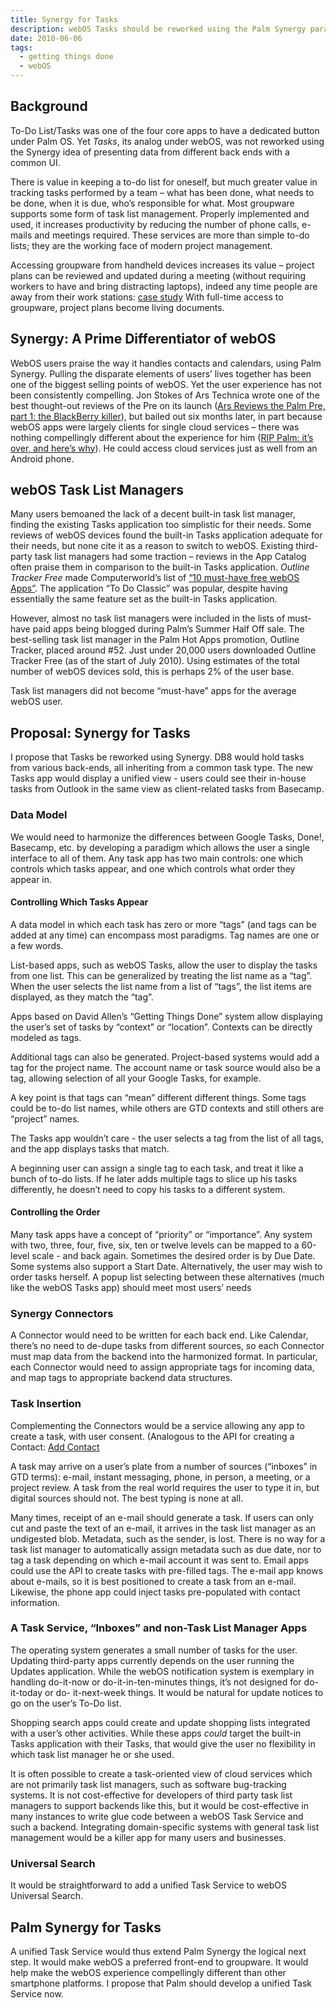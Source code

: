 ```yaml
---
title: Synergy for Tasks
description: webOS Tasks should be reworked using the Palm Synergy paradigm
date: 2010-06-06
tags:
  - getting things done
  - webOS
---
```


## Background
To-Do List/Tasks was one of the four core apps to have a dedicated button under Palm OS. Yet *Tasks*, its analog under webOS, was not reworked using the Synergy idea of presenting data from different back ends with a common UI.

There is value in keeping a to-do list for oneself, but much greater value in tracking tasks performed by a team – what has been done, what needs to be done, when it is due, who’s responsible for what. Most groupware supports some form of task list management. Properly implemented and used, it increases productivity by reducing the number of phone calls, e-mails and meetings required. These services are more than simple to-do lists; they are the working face of modern project management.

Accessing groupware from handheld devices increases its value – project plans can be reviewed and updated during a meeting (without requiring workers to have and bring distracting laptops), indeed any time people are away from their work stations: [case study](https://hominidsoftware.com/outlinetracker/case_study.html) With full-time access to groupware, project plans become living documents.
## Synergy: A Prime Differentiator of webOS
WebOS users praise the way it handles contacts and calendars, using Palm Synergy. Pulling the disparate elements of users’ lives together has been one of the biggest selling points of webOS. Yet the user experience has not been consistently compelling. Jon Stokes of Ars Technica wrote one of the best thought-out reviews of the Pre on its launch ([Ars Reviews the Palm Pre, part 1: the BlackBerry killer](https://arstechnica.com/gadgets/news/2009/06/ars-reviews-the-palm-pre-part-1-the-blackberry-killer.ars)), but bailed out six months later, in part because webOS apps were largely clients for single cloud services – there was nothing compellingly different about the experience for him ([RIP Palm: it’s over, and here’s why](https://arstechnica.com/gadgets/news/2010/03/rip-palm-its-over-and-heres-why.ars/)). He could access cloud services just as well from an Android phone.

## webOS Task List Managers
Many users bemoaned the lack of a decent built-in task list manager, finding the existing Tasks application too simplistic for their needs. Some reviews of webOS devices found the built-in Tasks application adequate for their needs, but none cite it as a reason to switch to webOS. Existing third-party task list managers had some traction – reviews in the App Catalog often praise them in comparison to the built-in Tasks application. *Outline Tracker Free* made Computerworld’s list of [“10 must-have free webOS Apps”](https://www.computerworld.com/s/article/9171378/10_must_have_free_Palm_webOS_apps ). The application “To Do Classic” was popular, despite having essentially the same feature set as the built-in Tasks application.

However, almost no task list managers were included in the lists of must-have paid apps being blogged during Palm’s Summer Half Off sale. The best-selling task list manager in the Palm Hot Apps promotion, Outline Tracker, placed around #52. Just under 20,000 users downloaded Outline Tracker Free (as of the start of July 2010). Using estimates of the total number of webOS devices sold, this is perhaps 2% of the user base.

Task list managers did not become “must-have” apps for the average webOS user.

## Proposal: Synergy for Tasks
I propose that Tasks be reworked using Synergy. DB8 would hold tasks from various back-ends, all inheriting from a common task type. The new Tasks app would display a unified view - users could see their in-house tasks from Outlook in the same view as client-related tasks from Basecamp.

### Data Model
We would need to harmonize the differences between Google Tasks, Done!, Basecamp, etc.
by developing a paradigm which allows the user a single interface to all of them. Any task app has two main controls: one which controls which tasks appear, and one which controls what order they appear in.

#### Controlling Which Tasks Appear
A data model in which each task has zero or more “tags” (and tags can be added at any time) can encompass most paradigms. Tag names are one or a few words.

List-based apps, such as webOS Tasks, allow the user to display the tasks from one list. This can be generalized by treating the list name as a “tag”. When the user selects the list name from a list of “tags”, the list items are displayed, as they match the “tag”.

Apps based on David Allen’s “Getting Things Done” system allow displaying the user’s set of tasks by “context” or “location”. Contexts can be directly modeled as tags.

Additional tags can also be generated. Project-based systems would add a tag for the project name. The account name or task source would also be a tag, allowing selection of all your Google Tasks, for example.

A key point is that tags can “mean” different different things. Some tags could be to-do list names, while others are GTD contexts and still others are “project” names.

The Tasks app wouldn’t care - the user selects a tag from the list of all tags, and the app displays tasks that match.

A beginning user can assign a single tag to each task, and treat it like a bunch of to-do lists. If he later adds multiple tags to slice up his tasks differently, he doesn’t need to copy his tasks to a different system.

#### Controlling the Order
Many task apps have a concept of “priority” or “importance”.
Any system with two, three, four, five, six, ten or twelve levels can be mapped to a 60-level scale - and back again.
Sometimes the desired order is by Due Date. Some systems also support a Start Date.
Alternatively, the user may wish to order tasks herself.
A popup list selecting between these alternatives (much like the webOS Tasks app) should meet most users’ needs

### Synergy Connectors
A Connector would need to be written for each back end.
Like Calendar, there’s no need to de-dupe tasks from different sources, so each Connector must map data from the backend into the harmonized format. In particular, each Connector would need to assign appropriate tags for incoming data, and map tags to appropriate backend data structures.

### Task Insertion
Complementing the Connectors would be a service allowing any app to create a task, with user consent. (Analogous to the API for creating a Contact: [Add Contact](http://www.openwebosproject.org/docs/developer_reference/application_apis/add_contact/)

A task may arrive on a user’s plate from a number of sources (“inboxes” in GTD terms): e-mail, instant messaging, phone, in person, a meeting, or a project review. A task from the real world requires the user to type it in, but digital sources should not. The best typing is none at all.

Many times, receipt of an e-mail should generate a task. If users can only cut and paste the text of an e-mail, it arrives in the task list manager as an undigested blob. Metadata, such as the sender, is lost. There is no way for a task list manager to automatically assign metadata such as due date, nor to tag a task depending on which e-mail account it was sent to. Email apps could use the API to create tasks with pre-filled tags. The e-mail app knows about e-mails, so it is best positioned to create a task from an e-mail. Likewise, the phone app could inject tasks pre-populated with contact information.



### A Task Service, “Inboxes” and non-Task List Manager Apps

The operating system generates a small number of tasks for the user. Updating third-party apps currently depends on the user running the Updates application. While the webOS notification system is exemplary in handling do-it-now or do-it-in-ten-minutes things, it’s not designed for do-it-today or do- it-next-week things. It would be natural for update notices to go on the user’s To-Do list.

Shopping search apps could create and update shopping lists integrated with a user’s other activities. While these apps *could* target the built-in Tasks application with their Tasks, that would give the user no flexibility in which task list manager he or she used.

It is often possible to create a task-oriented view of cloud services which are not primarily task list managers, such as software bug-tracking systems. It is not cost-effective for developers of third party task list managers to support backends like this, but it would be cost-effective in many instances to write glue code between a webOS Task Service and such a backend. Integrating domain-specific systems with general task list management would be a killer app for many users and businesses.


### Universal Search
It would be straightforward to add a unified Task Service to webOS Universal Search.

## Palm Synergy for Tasks
A unified Task Service would thus extend Palm Synergy the logical next step. It would make webOS a preferred front-end to groupware. It would help make the webOS experience compellingly different than other smartphone platforms. I propose that Palm should develop a unified Task Service now.

